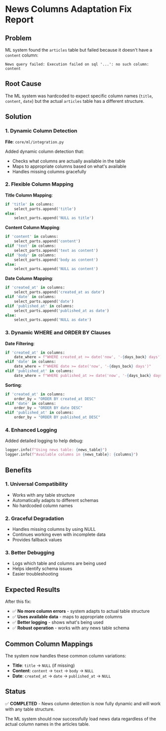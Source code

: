 # News Columns Adaptation Fix Report

## Problem
ML system found the `articles` table but failed because it doesn't have a `content` column:
```
News query failed: Execution failed on sql '...': no such column: content
```

## Root Cause
The ML system was hardcoded to expect specific column names (`title`, `content`, `date`) but the actual `articles` table has a different structure.

## Solution

### 1. Dynamic Column Detection
**File**: `core/ml/integration.py`

Added dynamic column detection that:
- Checks what columns are actually available in the table
- Maps to appropriate columns based on what's available
- Handles missing columns gracefully

### 2. Flexible Column Mapping

**Title Column Mapping**:
```python
if 'title' in columns:
    select_parts.append('title')
else:
    select_parts.append('NULL as title')
```

**Content Column Mapping**:
```python
if 'content' in columns:
    select_parts.append('content')
elif 'text' in columns:
    select_parts.append('text as content')
elif 'body' in columns:
    select_parts.append('body as content')
else:
    select_parts.append('NULL as content')
```

**Date Column Mapping**:
```python
if 'created_at' in columns:
    select_parts.append('created_at as date')
elif 'date' in columns:
    select_parts.append('date')
elif 'published_at' in columns:
    select_parts.append('published_at as date')
else:
    select_parts.append('NULL as date')
```

### 3. Dynamic WHERE and ORDER BY Clauses

**Date Filtering**:
```python
if 'created_at' in columns:
    date_where = f"WHERE created_at >= date('now', '-{days_back} days')"
elif 'date' in columns:
    date_where = f"WHERE date >= date('now', '-{days_back} days')"
elif 'published_at' in columns:
    date_where = f"WHERE published_at >= date('now', '-{days_back} days')"
```

**Sorting**:
```python
if 'created_at' in columns:
    order_by = "ORDER BY created_at DESC"
elif 'date' in columns:
    order_by = "ORDER BY date DESC"
elif 'published_at' in columns:
    order_by = "ORDER BY published_at DESC"
```

### 4. Enhanced Logging

Added detailed logging to help debug:
```python
logger.info(f"Using news table: {news_table}")
logger.info(f"Available columns in {news_table}: {columns}")
```

## Benefits

### 1. **Universal Compatibility**
- Works with any table structure
- Automatically adapts to different schemas
- No hardcoded column names

### 2. **Graceful Degradation**
- Handles missing columns by using NULL
- Continues working even with incomplete data
- Provides fallback values

### 3. **Better Debugging**
- Logs which table and columns are being used
- Helps identify schema issues
- Easier troubleshooting

## Expected Results

After this fix:
- ✅ **No more column errors** - system adapts to actual table structure
- ✅ **Uses available data** - maps to appropriate columns
- ✅ **Better logging** - shows what's being used
- ✅ **Robust operation** - works with any news table schema

## Common Column Mappings

The system now handles these common column variations:
- **Title**: `title` → `NULL` (if missing)
- **Content**: `content` → `text` → `body` → `NULL`
- **Date**: `created_at` → `date` → `published_at` → `NULL`

## Status
✅ **COMPLETED** - News column detection is now fully dynamic and will work with any table structure.

The ML system should now successfully load news data regardless of the actual column names in the articles table.
